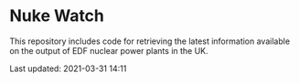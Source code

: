 # Nuke Watch

This repository includes code for retrieving the latest information available on the output of EDF nuclear power plants in the UK.

Last updated: 2021-03-31 14:11